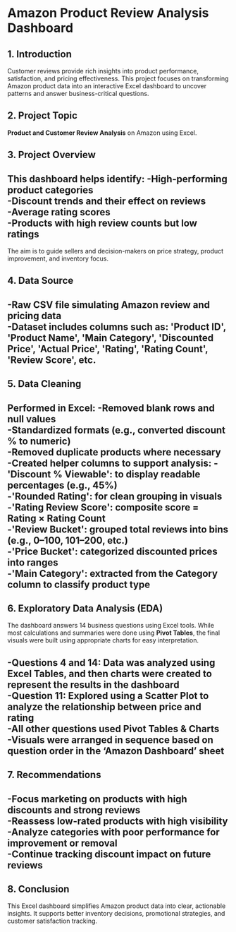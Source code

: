 # Amazon Product Review Analysis Dashboard

## 1. Introduction
Customer reviews provide rich insights into product performance, satisfaction, and pricing effectiveness. This project focuses on transforming Amazon product data into an interactive Excel dashboard to uncover patterns and answer business-critical questions.

## 2. Project Topic
**Product and Customer Review Analysis** on Amazon using Excel.

## 3. Project Overview
This dashboard helps identify:
-High-performing product categories  
-Discount trends and their effect on reviews  
-Average rating scores  
-Products with high review counts but low ratings
-

The aim is to guide sellers and decision-makers on price strategy, product improvement, and inventory focus.

## 4. Data Source
-Raw CSV file simulating Amazon review and pricing data  
-Dataset includes columns such as:
'Product ID', 'Product Name', 'Main Category', 'Discounted Price', 'Actual Price', 'Rating', 'Rating Count', 'Review Score', etc.
-

## 5. Data Cleaning
Performed in Excel:
-Removed blank rows and null values  
-Standardized formats (e.g., converted discount % to numeric)  
-Removed duplicate products where necessary  
-Created helper columns to support analysis:
  -'Discount % Viewable': to display readable percentages (e.g., 45%)  
  -'Rounded Rating': for clean grouping in visuals  
  -'Rating Review Score': composite score = Rating × Rating Count  
  -'Review Bucket': grouped total reviews into bins (e.g., 0–100, 101–200, etc.)  
  -'Price Bucket': categorized discounted prices into ranges  
  -'Main Category': extracted from the **Category** column to classify product type
  -

## 6. Exploratory Data Analysis (EDA)
The dashboard answers 14 business questions using Excel tools. While most calculations and summaries were done using **Pivot Tables**, the final visuals were built using appropriate charts for easy interpretation.

-Questions **4 and 14**: Data was analyzed using **Excel Tables**, and then **charts were created** to represent the results in the dashboard  
-Question **11**: Explored using a **Scatter Plot** to analyze the relationship between price and rating  
-All other questions used **Pivot Tables & Charts**  
-Visuals were arranged in sequence based on question order in the **‘Amazon Dashboard’** sheet
-

## 7. Recommendations
-Focus marketing on products with high discounts and strong reviews  
-Reassess low-rated products with high visibility  
-Analyze categories with poor performance for improvement or removal  
-Continue tracking discount impact on future reviews
-

## 8. Conclusion
This Excel dashboard simplifies Amazon product data into clear, actionable insights. It supports better inventory decisions, promotional strategies, and customer satisfaction tracking.
